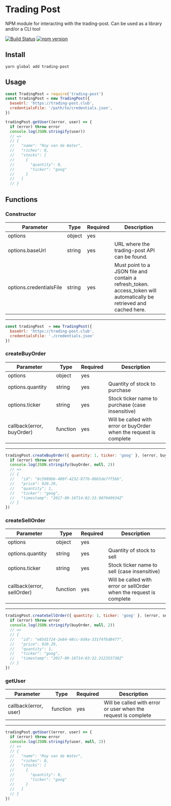 # Trading Post
NPM module for interacting with the trading-post. Can be used as a library and/or a CLI tool

[![Build Status](https://travis-ci.org/royvandewater/node-trading-post.svg?branch=master)](https://travis-ci.org/royvandewater/node-trading-post)
[![npm version](https://badge.fury.io/js/trading-post.svg)](http://badge.fury.io/js/trading-post)

## Install

```shell
yarn global add trading-post
```

## Usage

```javascript
const TradingPost = require('trading-post')
const tradingPost = new TradingPost({
  baseUrl: 'https://trading-post.club',
  credentialsFile: '/path/to/credentials.json',
})

tradingPost.getUser((error, user) => {
  if (error) throw error
  console.log(JSON.stringify(user))
  // =>
  // {
  //   "name": "Roy van de Water",
  //   "riches": 0,
  //   "stocks": [
  //     {
  //       "quantity": 0,
  //       "ticker": "goog"
  //     }
  //   ]
  // }
```

## Functions

### Constructor
| Parameter               | Type   | Required | Description                                  |
| ------------------------| -------| -------- | ---------------------------------------------|
| options                 | object | yes      |                                              |
| options.baseUrl         | string | yes      | URL where the trading-post API can be found. |
| options.credentialsFile | string | yes      | Must point to a JSON file and contain a refresh_token. access_token will automatically be retrieved and cached here. |
---------------------------------------------------------------------------------------------
```javascript
const tradingPost  = new TradingPost({
  baseUrl: 'https://trading-post.club',
  credentialsFile: './credentials.json'
})
```

### createBuyOrder
| Parameter                 | Type     | Required | Description                                      |
| ------------------------- | -------- | -------- | ------------------------------------------------ |
| options                   | object   | yes      |                                                  |
| options.quantity          | string   | yes      | Quantity of stock to purchase                    |
| options.ticker            | string   | yes      | Stock ticker name to purchase (case insensitive) |
| callback(error, buyOrder) | function | yes      | Will be called with error or buyOrder when the request is complete |
----------------------------------------------------------------------------------------------------
```javascript
tradingPost.createBuyOrder({ quantity: 1, ticker: 'goog' }, (error, buyOrder) => {
  if (error) throw error
  console.log(JSON.stringify(buyOrder, null, 2))
  // =>
  // {
  //   "id": "8c5989bb-400f-4232-877b-86b5de7ff5bb",
  //   "price": 920.29,
  //   "quantity": 1,
  //   "ticker": "goog",
  //   "timestamp": "2017-09-16T14:02:33.907049934Z"
  // }
})
```

### createSellOrder
| Parameter                 | Type     | Required | Description                                      |
| ------------------------- | -------- | -------- | ------------------------------------------------ |
| options                   | object   | yes      |                                                  |
| options.quantity          | string   | yes      | Quantity of stock to sell                    |
| options.ticker            | string   | yes      | Stock ticker name to sell (case insensitive) |
| callback(error, sellOrder) | function | yes     | Will be called with error or sellOrder when the request is complete |
----------------------------------------------------------------------------------------------------
```javascript
tradingPost.createSellOrder({ quantity: 1, ticker: 'goog' }, (error, sellOrder) => {
  if (error) throw error
  console.log(JSON.stringify(buyOrder, null, 2))
  // =>
  // {
  //   "id": "e85d1724-2e84-48cc-8d4a-331f4fbd8477",
  //   "price": 920.29,
  //   "quantity": 1,
  //   "ticker": "goog",
  //   "timestamp": "2017-09-16T14:03:32.312353738Z"
  // }
})
```

### getUser
| Parameter             | Type     | Required | Description                                      |
| --------------------- | -------- | -------- | ------------------------------------------------ |
| callback(error, user) | function | yes      | Will be called with error or user when the request is complete |
------------------------------------------------------------------------------------------------
```javascript
tradingPost.getUser((error, user) => {
  if (error) throw error
  console.log(JSON.stringify(user, null, 2))
  // =>
  // {
  //   "name": "Roy van de Water",
  //   "riches": 0,
  //   "stocks": [
  //     {
  //       "quantity": 0,
  //       "ticker": "goog"
  //     }
  //   ]
  // }
})
```

